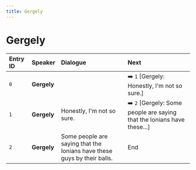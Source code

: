```yaml
---
title: Gergely
---
```


# Gergely


| Entry ID | Speaker | Dialogue | Next |
| :------- | :------ | :------- | :------------ |
| `0` | **Gergely** |  | ➡️ `1` \[Gergely: Honestly, I'm not so sure\.\] |
| `1` | **Gergely** | Honestly, I'm not so sure\. | ➡️ `2` \[Gergely: Some people are saying that the Ionians have these\.\.\.\] |
| `2` | **Gergely** | Some people are saying that the Ionians have these guys by their balls\. | End |
